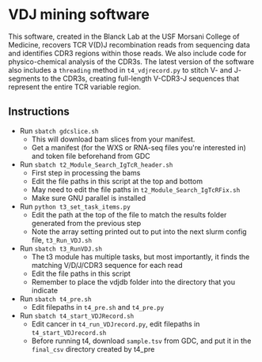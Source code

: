 # VDJ mining software 
This software, created in the Blanck Lab at the USF Morsani College of Medicine, recovers TCR V(D)J recombination reads from sequencing data and identifies CDR3 regions within those reads. We also include code for physico-chemical analysis of the CDR3s. The latest version of the software also includes a `threading` method in `t4_vdjrecord.py` to stitch V- and J- segments to the CDR3s, creating full-length V-CDR3-J sequences that represent the entire TCR variable region.

## Instructions
- Run `sbatch gdcslice.sh`
  - This will download bam slices from your manifest.
  - Get a manifest (for the WXS or RNA-seq files you're interested in) and token file beforehand from GDC
- Run `sbatch t2_Module_Search_IgTcR_header.sh`
  - First step in processing the bams
  - Edit the file paths in this script at the top and bottom
  - May need to edit the file paths in `t2_Module_Search_IgTcRFix.sh`
  - Make sure GNU parallel is installed
- Run `python t3_set_task_items.py`
  - Edit the path at the top of the file to match the results folder generated from the previous step
  - Note the array setting printed out to put into the next slurm config file, `t3_Run_VDJ.sh`
- Run `sbatch t3_RunVDJ.sh`
  - The t3 module has multiple tasks, but most importantly, it finds the matching V/D/J/CDR3 sequence for each read 
  - Edit the file paths in this script
  - Remember to place the vdjdb folder into the directory that you indicate
- Run `sbatch t4_pre.sh`
  - Edit filepaths in `t4_pre.sh` and `t4_pre.py`
- Run `sbatch t4_start_VDJRecord.sh`
  - Edit cancer in `t4_run_VDJrecord.py`, edit filepaths in `t4_start_VDJrecord.sh`
  - Before running t4, download `sample.tsv` from GDC, and put it in the `final_csv` directory created by t4_pre
  

